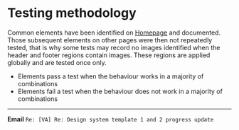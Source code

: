 # Testing methodology
Common elements have been identified on [Homepage](https://github.com/canaxess/visionaustralia-designsystem/blob/main/design-system-template/homepage.md) and documented. Those subsequent elements on other pages were then not repeatedly tested, that is why some tests may record no images identified when the header and footer regions contain images. These regions are applied globally and are tested once only.
- Elements pass a test when the behaviour works in a majority of combinations
- Elements fail a test when the behaviour does not work in a majority of combinations
---

**Email** `Re: [VA] Re: Design system template 1 and 2 progress update`
